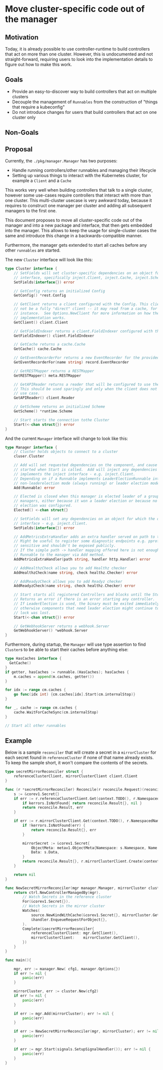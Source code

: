 Move cluster-specific code out of the manager
===================

## Motivation

Today, it is already possible to use controller-runtime to build controllers that act on
more than one cluster. However, this is undocumented and not straight-forward, requiring
users to look into the implementation details to figure out how to make this work.

## Goals

* Provide an easy-to-discover way to build controllers that act on multiple clusters
* Decouple the management of `Runnables` from the construction of "things that require a kubeconfig"
* Do not introduce changes for users that build controllers that act on one cluster only

## Non-Goals

## Proposal

Currently, the `./pkg/manager.Manager` has two purposes:

* Handle running controllers/other runnables and managing their lifecycle
* Setting up various things to interact with the Kubernetes cluster,
  for example a `Client` and a `Cache`

This works very well when building controllers that talk to a single cluster,
however some use-cases require controllers that interact with more than
one cluster. This multi-cluster usecase is very awkward today, because it
requires to construct one manager per cluster and adding all subsequent
managers to the first one.

This document proposes to move all cluster-specific code out of the manager
and into a new package and interface, that then gets embedded into the manager.
This allows to keep the usage for single-cluster cases the same and introduce
this change in a backwards-compatible manner.

Furthermore, the manager gets extended to start all caches before any other
`runnables` are started.


The new `Cluster` interface will look like this:

```go
type Cluster interface {
	// SetFields will set cluster-specific dependencies on an object for which the object has implemented the inject
	// interface, specifically inject.Client, inject.Cache, inject.Scheme, inject.Config and inject.APIReader
	SetFields(interface{}) error

	// GetConfig returns an initialized Config
	GetConfig() *rest.Config

	// GetClient returns a client configured with the Config. This client may
	// not be a fully "direct" client -- it may read from a cache, for
	// instance.  See Options.NewClient for more information on how the default
	// implementation works.
	GetClient() client.Client

	// GetFieldIndexer returns a client.FieldIndexer configured with the client
	GetFieldIndexer() client.FieldIndexer

	// GetCache returns a cache.Cache
	GetCache() cache.Cache

	// GetEventRecorderFor returns a new EventRecorder for the provided name
	GetEventRecorderFor(name string) record.EventRecorder

	// GetRESTMapper returns a RESTMapper
	GetRESTMapper() meta.RESTMapper

	// GetAPIReader returns a reader that will be configured to use the API server.
	// This should be used sparingly and only when the client does not fit your
	// use case.
	GetAPIReader() client.Reader

	// GetScheme returns an initialized Scheme
	GetScheme() *runtime.Scheme

	// Start starts the connection tothe Cluster
	Start(<-chan struct{}) error
}
```

And the current `Manager` interface will change to look like this:

```go
type Manager interface {
	// Cluster holds objects to connect to a cluster
	cluser.Cluster

	// Add will set requested dependencies on the component, and cause the component to be
	// started when Start is called.  Add will inject any dependencies for which the argument
	// implements the inject interface - e.g. inject.Client.
	// Depending on if a Runnable implements LeaderElectionRunnable interface, a Runnable can be run in either
	// non-leaderelection mode (always running) or leader election mode (managed by leader election if enabled).
	Add(Runnable) error

	// Elected is closed when this manager is elected leader of a group of
	// managers, either because it won a leader election or because no leader
	// election was configured.
	Elected() <-chan struct{}

	// SetFields will set any dependencies on an object for which the object has implemented the inject
	// interface - e.g. inject.Client.
	SetFields(interface{}) error

	// AddMetricsExtraHandler adds an extra handler served on path to the http server that serves metrics.
	// Might be useful to register some diagnostic endpoints e.g. pprof. Note that these endpoints meant to be
	// sensitive and shouldn't be exposed publicly.
	// If the simple path -> handler mapping offered here is not enough, a new http server/listener should be added as
	// Runnable to the manager via Add method.
	AddMetricsExtraHandler(path string, handler http.Handler) error

	// AddHealthzCheck allows you to add Healthz checker
	AddHealthzCheck(name string, check healthz.Checker) error

	// AddReadyzCheck allows you to add Readyz checker
	AddReadyzCheck(name string, check healthz.Checker) error

	// Start starts all registered Controllers and blocks until the Stop channel is closed.
	// Returns an error if there is an error starting any controller.
	// If LeaderElection is used, the binary must be exited immediately after this returns,
	// otherwise components that need leader election might continue to run after the leader
	// lock was lost.
	Start(<-chan struct{}) error

	// GetWebhookServer returns a webhook.Server
	GetWebhookServer() *webhook.Server
}
```

Furthermore, during startup, the `Manager` will use type assertion to find `Cluster`s
to be able to start their caches before anything else:

```go
type HasCaches interface {
  GetCache()
}
if getter, hasCaches := runnable.(HasCaches); hasCaches {
	m.caches = append(m.caches, getter())
}
```

```go
for idx := range cm.caches {
	go func(idx int) {cm.caches[idx].Start(cm.internalStop)}
}

for _, cache := range cm.caches {
	cache.WaitForCacheSync(cm.internalStop)
}

// Start all other runnables
```

## Example

Below is a sample `reconciler` that will create a secret in a `mirrorCluster` for each
secret found in `referenceCluster` if none of that name already exists. To keep the sample
short, it won't compare the contents of the secrets.

```go
type secretMirrorReconciler struct {
	referenceClusterClient, mirrorClusterClient client.Client
}

func (r *secretMirrorReconciler) Reconcile(r reconcile.Request)(reconcile.Result, error){
	s := &corev1.Secret{}
	if err := r.referenceClusterClient.Get(context.TODO(), r.NamespacedName, s); err != nil {
		if kerrors.IsNotFound{ return reconcile.Result{}, nil }
		return reconcile.Result, err
	}

	if err := r.mirrorClusterClient.Get(context.TODO(), r.NamespacedName, &corev1.Secret); err != nil {
		if !kerrors.IsNotFound(err) {
			return reconcile.Result{}, err
		}

		mirrorSecret := &corev1.Secret{
			ObjectMeta: metav1.ObjectMeta{Namespace: s.Namespace, Name: s.Name},
			Data: s.Data,
		}
		return reconcile.Result{}, r.mirrorClusterClient.Create(context.TODO(), mirrorSecret)
	}

	return nil
}

func NewSecretMirrorReconciler(mgr manager.Manager, mirrorCluster cluster.Cluster) error {
	return ctrl.NewControllerManagedBy(mgr).
		// Watch Secrets in the reference cluster
		For(&corev1.Secret{}).
		// Watch Secrets in the mirror cluster
		Watches(
			source.NewKindWithCache(&corev1.Secret{}, mirrorCluster.GetCache()),
			&handler.EnqueueRequestForObject{},
		).
		Complete(&secretMirrorReconciler{
			referenceClusterClient: mgr.GetClient(),
			mirrorClusterClient:    mirrorCluster.GetClient(),
		})
	}
}

func main(){

	mgr, err := manager.New( cfg1, manager.Options{})
	if err != nil {
		panic(err)
	}

	mirrorCluster, err := cluster.New(cfg2)
	if err != nil {
		panic(err)
	}

	if err := mgr.Add(mirrorCluster); err != nil {
		panic(err)
	}

	if err := NewSecretMirrorReconciler(mgr, mirrorCluster); err != nil {
		panic(err)
	}

	if err := mgr.Start(signals.SetupSignalHandler()); err != nil {
		panic(err)
	}
}
```
